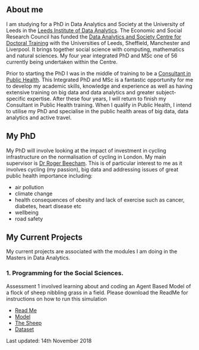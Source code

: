 About me
--------

I am studying for a PhD in Data Analytics and Society at the University of Leeds in the [Leeds Institute of Data Analytics](https://lida.leeds.ac.uk/).  The Economic and Social Research Council has funded the [Data Analytics and Society Centre for Doctoral Training](https://lida.leeds.ac.uk/study-training/datacdt/) with the Universities of Leeds, Sheffield, Manchester and Liverpool. It brings together social science with computing, mathematics and natural sciences.  My four year integrated PhD and MSc one of 56 currently being undertaken within the Centre.     

Prior to starting the PhD I was in the middle of training to be a [Consultant in Public Health](https://www.healthcareers.nhs.uk/explore-roles/public-health/roles-public-health/public-health-consultants-and-specialists).  This Integrated PhD and MSc is a fantastic opportunity for me to develop my academic skills, knowledge and experience as well as having extensive training on big data and data analytics and greater subject-specific expertise.  After these four years, I will return to finish my Consultant in Public Health training.  When I qualify in Public Health, I intend to utilise my PhD and specialise in the public health areas of big data, data analytics and active travel.



My PhD
------
My PhD will involve looking at the impact of investment in cycling infrastructure on the normalisation of cycling in London. My main supervisor is [Dr Roger Beecham](https://www.geog.leeds.ac.uk/people/r.beecham).  This is of particular interest to me as it involves cycling (my passion), big data and addressing issues of great public health importance including:
  - air pollution
  - climate change
  - health consequences of obesity and lack of exercise such as cancer, diabetes, heart disease etc
  - wellbeing
  - road safety



My Current Projects
-------------------
My current projects are associated with the modules I am doing in the Masters in Data Analytics.  

### 1. Programming for the Social Sciences.  
Assessment 1 involved learning about and coding an Agent Based Model of a flock of sheep nibbling grass in a field.  Please download the ReadMe for instructions on how to run this simulation
- [Read Me](readme.md)
- [Model](/docs/SheepABMFinal.py)
- [The Sheep](/docs/agentframework.py)
- [Dataset](/docs/in.txt)


Last updated: 14th November 2018

